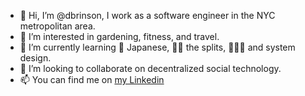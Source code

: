 - 👋 Hi, I’m @dbrinson, I work as a software engineer in the NYC metropolitan area.
- 👀 I’m interested in gardening, fitness, and travel.
- 🌱 I’m currently learning 🗾 Japanese, 🤸‍♀ the splits, 👩🏻‍💻 and system design.
- 💞️ I’m looking to collaborate on decentralized social technology.
- 📫 You can find me on [my Linkedin](https://linkedin.com/in/dakota-d-brinson)

<!---
dbrinson/dbrinson is a ✨ special ✨ repository because its `README.md` (this file) appears on your GitHub profile.
You can click the Preview link to take a look at your changes.
--->
